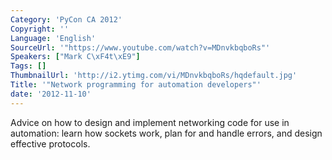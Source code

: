 ```yaml
---
Category: 'PyCon CA 2012'
Copyright: ''
Language: 'English'
SourceUrl: '"https://www.youtube.com/watch?v=MDnvkbqboRs"'
Speakers: ["Mark C\xF4t\xE9"]
Tags: []
ThumbnailUrl: 'http://i2.ytimg.com/vi/MDnvkbqboRs/hqdefault.jpg'
Title: '"Network programming for automation developers"'
date: '2012-11-10'
---
```

Advice on how to design and implement networking code for use in automation:
learn how sockets work, plan for and handle errors, and design effective
protocols.

